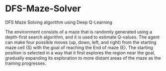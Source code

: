 # DFS-Maze-Solver
DFS Maze Solving algorithm using Deep Q-Learning

The environment consists of a maze that is randomly generated using a depth-first search algorithm, and it is used to estimate Q-values. The agent can make four possible moves (up, down, left, and right) from the starting maze cell (S) with the goal of reaching the End of maze (E). The starting position is selected in a way that it first explores the region near the goal, gradually expanding its exploration to more distant areas of the maze as the training progresses.
